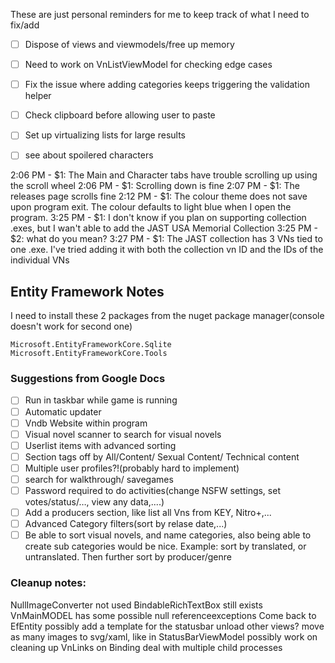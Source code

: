 These are just personal reminders for me to keep track of what I need to fix/add

- [ ] Dispose of views and viewmodels/free up memory
- [ ] Need to work on VnListViewModel for checking edge cases
- [ ] Fix the issue where adding categories keeps triggering the validation helper
- [ ] Check clipboard before allowing user to paste
- [ ] Set up virtualizing lists for large results
- [ ] see about spoilered characters



2:06 PM - $1: The Main and Character tabs have trouble scrolling up using the scroll wheel
2:06 PM - $1: Scrolling down is fine
2:07 PM - $1: The releases page scrolls fine
2:12 PM - $1: The colour theme does not save upon program exit. The colour defaults to light blue when I open the program.
3:25 PM - $1: I don't know if you plan on supporting collection .exes, but I wan't able to add the JAST USA Memorial Collection
3:25 PM - $2: what do you mean?
3:27 PM - $1: The JAST collection has 3 VNs tied to one .exe. I've tried adding it with both the collection vn ID and the IDs of the individual VNs




## Entity Framework Notes
I need to install these 2 packages from the nuget package manager(console doesn't work for second one)
```
Microsoft.EntityFrameworkCore.Sqlite
Microsoft.EntityFrameworkCore.Tools
```


### Suggestions from Google Docs
- [ ] Run in taskbar while game is running
- [ ] Automatic updater
- [ ] Vndb Website within program
- [ ] Visual novel scanner to search for visual novels
- [ ] Userlist items with advanced sorting
- [ ] Section tags off by All/Content/ Sexual Content/ Technical content
- [ ] Multiple user profiles?!(probably hard to implement)
- [ ] search for walkthrough/ savegames
- [ ] Password required to do activities(change NSFW settings, set votes/status/…, view any data,....)
- [ ] Add a producers section, like list all Vns from KEY, Nitro+,...
- [ ] Advanced Category filters(sort by relase date,...)
- [ ] Be able to sort visual novels, and name categories, also being able to create sub categories would be nice. Example: sort by translated, or untranslated. Then further sort by producer/genre

### Cleanup notes:
NullImageConverter not used
BindableRichTextBox still exists
VnMainMODEL has some possible null referenceexceptions
Come back to EfEntity
possibly add a template for the statusbar
unload other views?
move as many images to svg/xaml, like in StatusBarViewModel
possibly work on cleaning up VnLinks on Binding
deal with multiple child processes